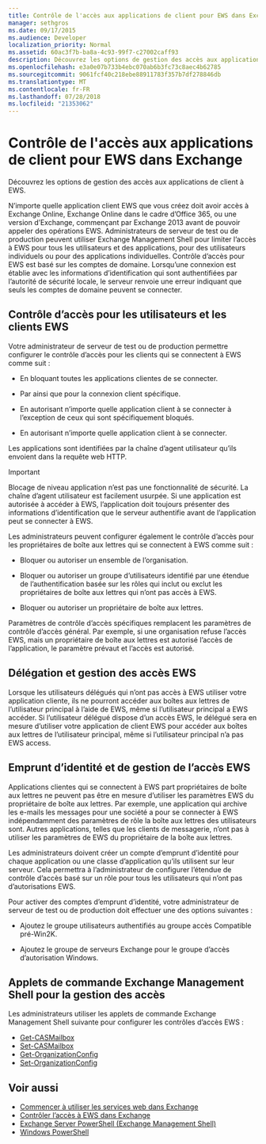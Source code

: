 ```yaml
---
title: Contrôle de l'accès aux applications de client pour EWS dans Exchange
manager: sethgros
ms.date: 09/17/2015
ms.audience: Developer
localization_priority: Normal
ms.assetid: 60ac3f7b-ba8a-4c93-99f7-c27002caff93
description: Découvrez les options de gestion des accès aux applications de client à EWS.
ms.openlocfilehash: e3a0e07b733b4ebc070ab6b3fc73c8aec4b62785
ms.sourcegitcommit: 9061fcf40c218ebe88911783f357b7df278846db
ms.translationtype: MT
ms.contentlocale: fr-FR
ms.lasthandoff: 07/28/2018
ms.locfileid: "21353062"
---
```

# <a name="controlling-client-application-access-to-ews-in-exchange"></a>Contrôle de l'accès aux applications de client pour EWS dans Exchange

Découvrez les options de gestion des accès aux applications de client à EWS.
  
N’importe quelle application client EWS que vous créez doit avoir accès à Exchange Online, Exchange Online dans le cadre d’Office 365, ou une version d’Exchange, commençant par Exchange 2013 avant de pouvoir appeler des opérations EWS. Administrateurs de serveur de test ou de production peuvent utiliser Exchange Management Shell pour limiter l’accès à EWS pour tous les utilisateurs et des applications, pour des utilisateurs individuels ou pour des applications individuelles. Contrôle d’accès pour EWS est basé sur les comptes de domaine. Lorsqu’une connexion est établie avec les informations d’identification qui sont authentifiées par l’autorité de sécurité locale, le serveur renvoie une erreur indiquant que seuls les comptes de domaine peuvent se connecter. 
  
## <a name="access-control-for-ews-clients-and-users"></a>Contrôle d’accès pour les utilisateurs et les clients EWS
<a name="bk_configure"> </a>

Votre administrateur de serveur de test ou de production permettre configurer le contrôle d’accès pour les clients qui se connectent à EWS comme suit : 
  
- En bloquant toutes les applications clientes de se connecter.
    
- Par ainsi que pour la connexion client spécifique.
    
- En autorisant n’importe quelle application client à se connecter à l’exception de ceux qui sont spécifiquement bloqués.
    
- En autorisant n’importe quelle application client à se connecter.
    
Les applications sont identifiées par la chaîne d’agent utilisateur qu’ils envoient dans la requête web HTTP.
  
> [!IMPORTANT]
> Blocage de niveau application n’est pas une fonctionnalité de sécurité. La chaîne d’agent utilisateur est facilement usurpée. Si une application est autorisée à accéder à EWS, l’application doit toujours présenter des informations d’identification que le serveur authentifie avant de l’application peut se connecter à EWS. 
  
Les administrateurs peuvent configurer également le contrôle d’accès pour les propriétaires de boîte aux lettres qui se connectent à EWS comme suit : 
  
- Bloquer ou autoriser un ensemble de l’organisation.
    
- Bloquer ou autoriser un groupe d’utilisateurs identifié par une étendue de l’authentification basée sur les rôles qui inclut ou exclut les propriétaires de boîte aux lettres qui n’ont pas accès à EWS.
    
- Bloquer ou autoriser un propriétaire de boîte aux lettres.
    
Paramètres de contrôle d’accès spécifiques remplacent les paramètres de contrôle d’accès général. Par exemple, si une organisation refuse l’accès EWS, mais un propriétaire de boîte aux lettres est autorisé l’accès de l’application, le paramètre prévaut et l’accès est autorisé. 
  
## <a name="delegation-and-ews-access-management"></a>Délégation et gestion des accès EWS
<a name="bk_delegation"> </a>

Lorsque les utilisateurs délégués qui n’ont pas accès à EWS utiliser votre application cliente, ils ne pourront accéder aux boîtes aux lettres de l’utilisateur principal à l’aide de EWS, même si l’utilisateur principal a EWS accéder. Si l’utilisateur délégué dispose d’un accès EWS, le délégué sera en mesure d’utiliser votre application de client EWS pour accéder aux boîtes aux lettres de l’utilisateur principal, même si l’utilisateur principal n’a pas EWS access. 
  
## <a name="impersonation-and-ews-access-management"></a>Emprunt d’identité et de gestion de l’accès EWS
<a name="bk_impersonation"> </a>

Applications clientes qui se connectent à EWS part propriétaires de boîte aux lettres ne peuvent pas être en mesure d’utiliser les paramètres EWS du propriétaire de boîte aux lettres. Par exemple, une application qui archive les e-mails les messages pour une société a pour se connecter à EWS indépendamment des paramètres de rôle la boîte aux lettres des utilisateurs sont. Autres applications, telles que les clients de messagerie, n’ont pas à utiliser les paramètres de EWS du propriétaire de la boîte aux lettres. 
  
Les administrateurs doivent créer un compte d’emprunt d’identité pour chaque application ou une classe d’application qu’ils utilisent sur leur serveur. Cela permettra à l’administrateur de configurer l’étendue de contrôle d’accès basé sur un rôle pour tous les utilisateurs qui n’ont pas d’autorisations EWS. 
  
Pour activer des comptes d’emprunt d’identité, votre administrateur de serveur de test ou de production doit effectuer une des options suivantes : 
  
- Ajoutez le groupe utilisateurs authentifiés au groupe accès Compatible pré-Win2K. 
    
- Ajoutez le groupe de serveurs Exchange pour le groupe d’accès d’autorisation Windows. 
    
## <a name="exchange-management-shell-cmdlets-for-access-management"></a>Applets de commande Exchange Management Shell pour la gestion des accès
<a name="bk_cmdlets"> </a>

Les administrateurs utiliser les applets de commande Exchange Management Shell suivante pour configurer les contrôles d’accès EWS : 
  
- [Get-CASMailbox](http://technet.microsoft.com/en-us/library/bb124754.aspx)   
- [Set-CASMailbox](http://technet.microsoft.com/en-us/library/bb125264.aspx)   
- [Get-OrganizationConfig](http://technet.microsoft.com/en-us/library/aa997571.aspx)   
- [Set-OrganizationConfig](http://technet.microsoft.com/en-us/library/aa997443.aspx)
    
## <a name="see-also"></a>Voir aussi

- [Commencer à utiliser les services web dans Exchange](start-using-web-services-in-exchange.md)  
- [Contrôler l’accès à EWS dans Exchange](how-to-control-access-to-ews-in-exchange.md)
- [Exchange Server PowerShell (Exchange Management Shell)](https://docs.microsoft.com/en-us/powershell/exchange/exchange-server/exchange-management-shell?view=exchange-ps)
- [Windows PowerShell](http://msdn.microsoft.com/en-us/library/dd835506%28v=vs.85%29.aspx)
    


